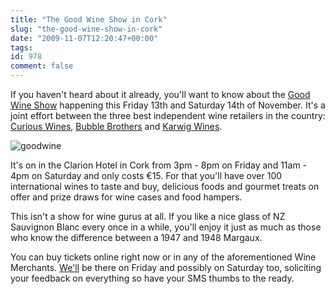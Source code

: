 ```yaml
---
title: "The Good Wine Show in Cork"
slug: "the-good-wine-show-in-cork"
date: "2009-11-07T12:20:47+00:00"
tags:
id: 978
comment: false
---
```


If you haven't heard about it already, you'll want to know about the [Good Wine Show](http://goodwineshow.com/) happening this Friday 13th and Saturday 14th of November. It's a joint effort between the three best independent wine retailers in the country: [Curious Wines](http://www.curiouswines.ie/), [Bubble Brothers](http://www.bubblebrothers.com/) and [Karwig Wines](http://www.karwigwines.ie/).

![goodwine](https://d1tidq54inel9p.cloudfront.net/wp-content/uploads/2009/11/goodwine.png "goodwine")

It's on in the Clarion Hotel in Cork from 3pm - 8pm on Friday and 11am - 4pm on Saturday and only costs €15\. For that you'll have over 100 international wines to taste and buy, delicious foods and gourmet treats on offer and prize draws for wine cases and food hampers.

This isn't a show for wine gurus at all. If you like a nice glass of NZ Sauvignon Blanc every once in a while, you'll enjoy it just as much as those who know the difference between a 1947 and 1948 Margaux.

You can buy tickets online right now or in any of the aforementioned Wine Merchants. [We'll](http://business.loudervoice.com/) be there on Friday and possibly on Saturday too, soliciting your feedback on everything so have your SMS thumbs to the ready.
